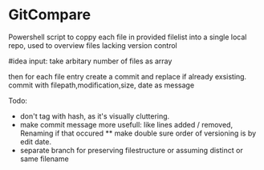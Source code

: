 # GitCompare
Powershell script to coppy each file in provided filelist into a single local repo,
used to overview files lacking version control


#idea
input: take arbitary number of files as array

then
 for each file entry
    create a commit
        and replace if already exsisting.
    commit with filepath,modification,size, date as message



Todo:
  * don't tag with hash, as it's visually cluttering.
  * make commit message more usefull: like lines added / removed, Renaming if that occured
  ** make double sure order of versioning is by edit date.
  * separate branch for preserving filestructure or assuming distinct or same filename
